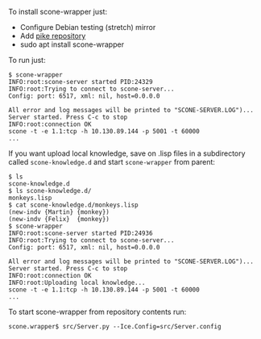 To install scone-wrapper just:

* Configure Debian testing (stretch) mirror
* Add [pike repository](http://pike.esi.uclm.es/)
* sudo apt install scone-wrapper


To run just:

    $ scone-wrapper
    INFO:root:scone-server started PID:24329
    INFO:root:Trying to connect to scone-server...
    Config: port: 6517, xml: nil, host=0.0.0.0

    All error and log messages will be printed to "SCONE-SERVER.LOG")...
    Server started. Press C-c to stop
    INFO:root:connection OK
    scone -t -e 1.1:tcp -h 10.130.89.144 -p 5001 -t 60000
    ...

If you want upload local knowledge, save on .lisp files in a subdirectory called `scone-knowledge.d` and start `scone-wrapper` from parent:

    $ ls
    scone-knowledge.d
    $ ls scone-knowledge.d/
    monkeys.lisp
    $ cat scone-knowledge.d/monkeys.lisp
    (new-indv {Martin} {monkey})
    (new-indv {Felix}  {monkey})
    $ scone-wrapper
    INFO:root:scone-server started PID:24936
    INFO:root:Trying to connect to scone-server...
    Config: port: 6517, xml: nil, host=0.0.0.0

    All error and log messages will be printed to "SCONE-SERVER.LOG")...
    Server started. Press C-c to stop
    INFO:root:connection OK
    INFO:root:Uploading local knowledge...
    scone -t -e 1.1:tcp -h 10.130.89.144 -p 5001 -t 60000
    ...




To start scone-wrapper from repository contents run:

    scone.wrapper$ src/Server.py --Ice.Config=src/Server.config

